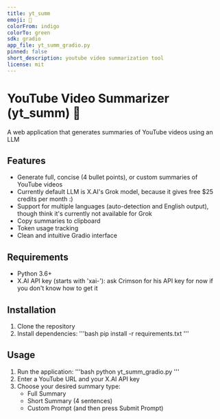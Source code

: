 ```yaml
---
title: yt_summ
emoji: 🤗
colorFrom: indigo
colorTo: green
sdk: gradio
app_file: yt_summ_gradio.py
pinned: false
short_description: youtube video summarization tool
license: mit
---
```


# YouTube Video Summarizer (yt_summ) 🤗

A web application that generates summaries of YouTube videos using an LLM

## Features

- Generate full, concise (4 bullet points), or custom summaries of YouTube videos
- Currently default LLM is X.AI's Grok model, because it gives free $25 credits per month :)
- Support for multiple languages (auto-detection and English output), though think it's currently not available for Grok
- Copy summaries to clipboard
- Token usage tracking
- Clean and intuitive Gradio interface

## Requirements

- Python 3.6+
- X.AI API key (starts with 'xai-'): ask Crimson for his API key for now if you don't know how to get it

## Installation

1. Clone the repository
2. Install dependencies:
'''bash
pip install -r requirements.txt
'''

## Usage

1. Run the application:
'''bash
python yt_summ_gradio.py
'''
2. Enter a YouTube URL and your X.AI API key
3. Choose your desired summary type:
   - Full Summary
   - Short Summary (4 sentences)
   - Custom Prompt (and then press Submit Prompt)
